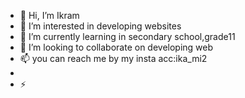 - 👋 Hi, I’m Ikram
- 👀 I’m interested in developing websites
- 🌱 I’m currently learning in secondary school,grade11
- 💞️ I’m looking to collaborate on developing web
- 📫 you can reach me by my insta acc:ika_mi2
- 
- ⚡

<!---
ikami23/ikami23 is a ✨ special ✨ repository because its `README.md` (this file) appears on your GitHub profile.
You can click the Preview link to take a look at your changes.
--->
